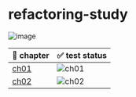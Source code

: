 # refactoring-study
![image](https://user-images.githubusercontent.com/43533905/148773727-5b05002c-6186-4c7e-a9be-15d0ac9bffc1.jpeg)

|📑 chapter|✅ test status|
|------|------|
|[ch01](https://github.com/2yeseul/refactoring-study/tree/master/src/ch01)|![ch01](https://github.com/2yeseul/refactoring-study/actions/workflows/node.js.yml/badge.svg?branch=ch01)|
|[ch02](https://github.com/2yeseul/refactoring-study/tree/master/src/ch02)|![ch02](https://github.com/2yeseul/refactoring-study/actions/workflows/node.js.yml/badge.svg?branch=ch02)|
